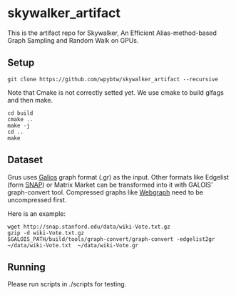 # skywalker_artifact

This is the artifact repo for Skywalker, An Efficient Alias-method-based Graph Sampling and Random Walk on GPUs.

## Setup
```
git clone https://github.com/wpybtw/skywalker_artifact --recursive
```

Note that Cmake is not correctly setted yet. We use cmake to build glfags and then make. 
```
cd build
cmake ..
make -j
cd ..
make
```

## Dataset
Grus uses [Galios](https://iss.oden.utexas.edu/?p=projects/galois) graph format (.gr) as the input. Other formats like Edgelist (form [SNAP](http://snap.stanford.edu/data/index.html)) or Matrix Market can be transformed into it with GALOIS' graph-convert tool. Compressed graphs like [Webgraph](http://law.di.unimi.it/datasets.php) need to be uncompressed first.

Here is an example:
```
wget http://snap.stanford.edu/data/wiki-Vote.txt.gz
gzip -d wiki-Vote.txt.gz
$GALOIS_PATH/build/tools/graph-convert/graph-convert -edgelist2gr  ~/data/wiki-Vote.txt  ~/data/wiki-Vote.gr
```
## Running
Please run scripts in ./scripts for testing.